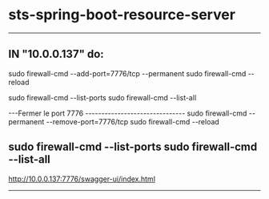 # sts-spring-boot-resource-server
-----------------------------------------------------
IN "10.0.0.137" do:
-----------------------------------------------------
sudo firewall-cmd --add-port=7776/tcp --permanent
sudo firewall-cmd --reload

sudo firewall-cmd --list-ports
sudo firewall-cmd --list-all

---Fermer le port 7776 -------------------------------
sudo firewall-cmd --permanent --remove-port=7776/tcp
sudo firewall-cmd --reload

sudo firewall-cmd --list-ports
sudo firewall-cmd --list-all
-----------------------------------------------------
http://10.0.0.137:7776/swagger-ui/index.html

-----------------------------------------------------
